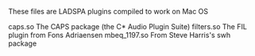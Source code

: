 These files are LADSPA plugins compiled to work on Mac OS

caps.so       The CAPS package (the C* Audio Plugin Suite)
filters.so    The FIL plugin from Fons Adriaensen
mbeq_1197.so  From Steve Harris's swh package
